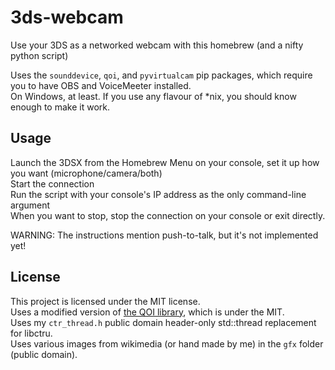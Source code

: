# 3ds-webcam

Use your 3DS as a networked webcam with this homebrew (and a nifty python script)  
  
Uses the `sounddevice`, `qoi`, and `pyvirtualcam` pip packages, which require you to have OBS and VoiceMeeter installed.  
On Windows, at least. If you use any flavour of *nix, you should know enough to make it work.

## Usage

Launch the 3DSX from the Homebrew Menu on your console, set it up how you want (microphone/camera/both)  
Start the connection  
Run the script with your console's IP address as the only command-line argument  
When you want to stop, stop the connection on your console or exit directly.  
  
WARNING: The instructions mention push-to-talk, but it's not implemented yet!

## License

This project is licensed under the MIT license.  
Uses a modified version of [the QOI library](https://github.com/phoboslab/qoi/blob/master/qoi.h), which is under the MIT.  
Uses my `ctr_thread.h` public domain header-only std::thread replacement for libctru.  
Uses various images from wikimedia (or hand made by me) in the `gfx` folder (public domain).
